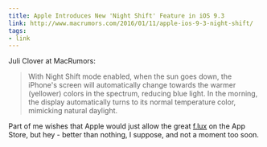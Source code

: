 ```yaml
---
title: Apple Introduces New 'Night Shift' Feature in iOS 9.3
link: http://www.macrumors.com/2016/01/11/apple-ios-9-3-night-shift/
tags:
- link
---
```


Juli Clover at MacRumors:
> With Night Shift mode enabled, when the sun goes down, the iPhone's screen will automatically change towards the warmer (yellower) colors in the spectrum, reducing blue light. In the morning, the display automatically turns to its normal temperature color, mimicking natural daylight. 

Part of me wishes that Apple would just allow the great [f.lux](http://www.justgetflux.com) on the App Store, but hey - better than nothing, I suppose, and not a moment too soon. 